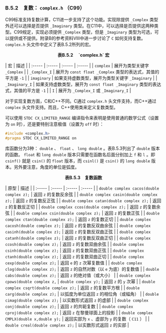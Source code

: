 ### B.5.2　复数： `complex.h` （C99）

C99标准支持复数计算，C11进一步支持了这个功能。实现除提供 `_Complex` 类型外还可以选择是否提供 `_Imaginary` 类型。在C11中，可以选择是否提供这两种类型。C99规定，实现必须提供 `_Complex` 类型，但是 `_Imaginary` 类型为可选，可以提供或不提供。附录B的参考资料VIII中进一步讨论了 `C` 如何支持复数。 `complex.h` 头文件中定义了表B.5.2所列的宏。

<center class="my_markdown"><b class="my_markdown">表B.5.2　 `complex.h` 宏</b></center>

| 宏 | 描述 |
| :-----  | :-----  | :-----  | :-----  |
| `complex` | 展开为类型关键字 `_Complex` |
| `_Complex_I` | 展开为 `const float _Complex` 类型的表达式，其值的平方是 `-1` |
| `imaginary` | 如果支持虚数类型，展开为类型关键字 `_Imaginary` |
| `_Imaginary_I` | 如果支持虚数类型，展开为 `const float _Imaginary` 类型的表达式，其值的平方是 `-1` |
| `I` | 展开为 `_Complex_I` 或 `_Imaginary_I` |

对于实现复数方面，C和C++不同。C通过 `complex.h` 头文件支持，而C++通过 `complex` 头文件支持。而且，C++使用类来定义复数类型。

可以使用 `STDC CX_LIMITED_RANGE` 编译指令来表明是使用普通的数学公式（设置为 `on` 时），还是要特别注意极值（设置为 `off` 时）：

```css
#include <complex.h>
#pragma STDC CX_LIMITED_RANGE on
```

库函数分为3种： `double` 、 `float` 、 `long double` 。表B.5.3列出了 `double` 版本的函数。 `float` 和 `long double` 版本只需要在函数名后面分别加上 `f` 和 `l` 。即 `csinf()` 就是 `csin()` 的 `float` 版本，而 `csinl()` 是 `csin()` 的 `long double` 版本。另外要注意，角度的单位是弧度。

<center class="my_markdown"><b class="my_markdown">表B.5.3　复数函数</b></center>

| 原型 | 描述 |
| :-----  | :-----  | :-----  | :-----  |
| `double complex cacos(double complex z);` | 返回 `z` 的复数反余弦 |
| `double complex casin(double complex z);` | 返回 `z` 的复数反正弦 |
| `double complex catan(double complex z);` | 返回 `z` 的复数反正切 |
| `double complex ccos(double complex z);` | 返回 `z` 的复数余弦 |
| `double complex csin(double complex z);` | 返回 `z` 的复数正弦 |
| `double complex ctan(double complex z);` | 返回 `z` 的复数正切 |
| `double complex cacosh(double complex z);` | 返回 `z` 的复数反双曲余弦 |
| `double complex casinh(double complex z);` | 返回 `z` 的复数反双曲正弦 |
| `double complex catanh(double complex z);` | 返回 `z` 的复数反双曲正切 |
| `double complex ccosh(double complex z);` | 返回 `z` 的复数双曲余弦 |
| `double complex csinh(double complex z);` | 返回 `z` 的复数双曲正弦 |
| `double complex ctanh(double complex z);` | 返回 `z` 的复数双曲正切 |
| `double complex cexp(double complex z);` | 返回 `e` 的 `z` 次幂复数值 |
| `double complex clog(double complex z);` | 返回 `z` 的自然对数（以 `e` 为底）的复数值 |
| `double cabs(double complex z);` | 返回 `z` 的绝对值（或大小） |
| `double complex cpows(double complex z,` | `double complex y);` | 返回 `z` 的 `y` 次幂 |
| `double complex csqrt(double complex z);` | 返回 `z` 的复数平方根 |
| `double carg(double complex z);` | 以弧度为单位返回 `z` 的相位角（或幅角） |
| `double cimag(double complex z);` | 以实数形式返回 `z` 的虚部 |
| `double complex conj(double complex z);` | 返回 `z` 的共轭复数 |
| `double complex cproj(double complex z);` | 返回 `z` 在黎曼球面上的投影 |
| `double complex CMPLX(double x,double y);` | 返回实部为 `x` 、虚部为 `y` 的复数（ `C11` ） |
| `double creal(double complex z);` | 以实数形式返回 `z` 的实部 |

